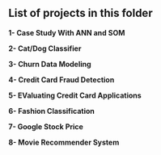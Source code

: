 ## **List of projects in this folder**

**1- Case Study With ANN and SOM**

**2- Cat/Dog Classifier**

**3- Churn Data Modeling**

**4- Credit Card Fraud Detection**

**5- EValuating Credit Card Applications**

**6- Fashion Classification**

**7- Google Stock Price**

**8- Movie Recommender System**
